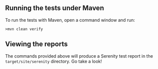 ## Running the tests under Maven
To run the tests with Maven, open a command window and run:

```
>mvn clean verify
```

## Viewing the reports
The commands provided above will produce a Serenity test report in the `target/site/serenity` directory. Go take a look!
